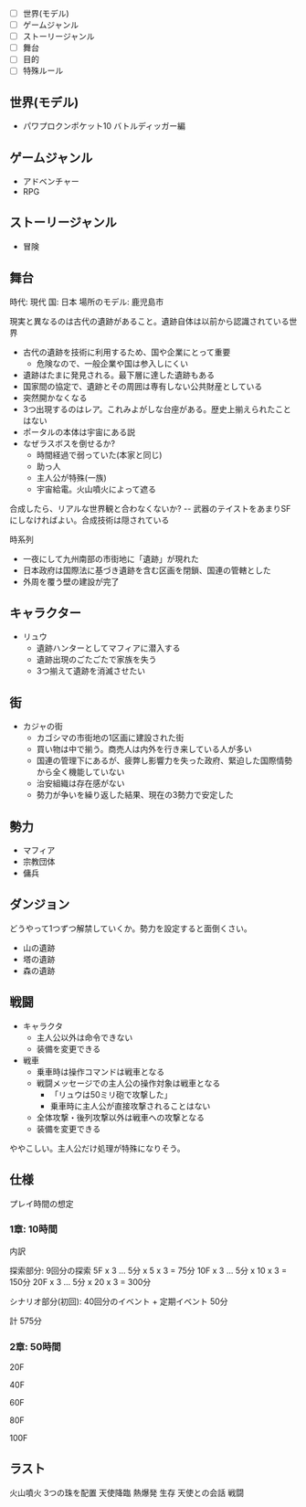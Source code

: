 - [ ] 世界(モデル)
- [ ] ゲームジャンル
- [ ] ストーリージャンル
- [ ] 舞台
- [ ] 目的
- [ ] 特殊ルール

## 世界(モデル)

- パワプロクンポケット10 バトルディッガー編

## ゲームジャンル

- アドベンチャー
- RPG

## ストーリージャンル

- 冒険

## 舞台

時代: 現代
国: 日本
場所のモデル: 鹿児島市

現実と異なるのは古代の遺跡があること。遺跡自体は以前から認識されている世界

- 古代の遺跡を技術に利用するため、国や企業にとって重要
  - 危険なので、一般企業や国は参入しにくい
- 遺跡はたまに発見される。最下層に達した遺跡もある
- 国家間の協定で、遺跡とその周囲は専有しない公共財産としている
- 突然開かなくなる
- 3つ出現するのはレア。これみよがしな台座がある。歴史上揃えられたことはない
- ポータルの本体は宇宙にある説
- なぜラスボスを倒せるか?
  - 時間経過で弱っていた(本家と同じ)
  - 助っ人
  - 主人公が特殊(一族)
  - 宇宙給電。火山噴火によって遮る

合成したら、リアルな世界観と合わなくないか? -- 武器のテイストをあまりSFにしなければよい。合成技術は隠されている

時系列

- 一夜にして九州南部の市街地に「遺跡」が現れた
- 日本政府は国際法に基づき遺跡を含む区画を閉鎖、国連の管轄とした
- 外周を覆う壁の建設が完了

## キャラクター

- リュウ
  - 遺跡ハンターとしてマフィアに潜入する
  - 遺跡出現のごたごたで家族を失う
  - 3つ揃えて遺跡を消滅させたい

## 街

- カジャの街
  - カゴシマの市街地の1区画に建設された街
  - 買い物は中で揃う。商売人は内外を行き来している人が多い
  - 国連の管理下にあるが、疲弊し影響力を失った政府、緊迫した国際情勢から全く機能していない
  - 治安組織は存在感がない
  - 勢力が争いを繰り返した結果、現在の3勢力で安定した

## 勢力

- マフィア
- 宗教団体
- 傭兵

## ダンジョン

どうやって1つずつ解禁していくか。勢力を設定すると面倒くさい。

- 山の遺跡
- 塔の遺跡
- 森の遺跡

## 戦闘

- キャラクタ
  - 主人公以外は命令できない
  - 装備を変更できる
- 戦車
  - 乗車時は操作コマンドは戦車となる
  - 戦闘メッセージでの主人公の操作対象は戦車となる
    - 「リュウは50ミリ砲で攻撃した」
    - 乗車時に主人公が直接攻撃されることはない
  - 全体攻撃・後列攻撃以外は戦車への攻撃となる
  - 装備を変更できる

ややこしい。主人公だけ処理が特殊になりそう。

## 仕様

プレイ時間の想定

### 1章: 10時間

内訳

探索部分: 9回分の探索
5F  x 3 ... 5分 x 5  x 3 = 75分
10F x 3 ... 5分 x 10 x 3 = 150分
20F x 3 ... 5分 x 20 x 3 = 300分

シナリオ部分(初回): 40回分のイベント + 定期イベント
50分

計 575分

### 2章: 50時間

20F

40F

60F

80F

100F

## ラスト

火山噴火
3つの珠を配置
天使降臨
熱爆発
生存
天使との会話
戦闘
